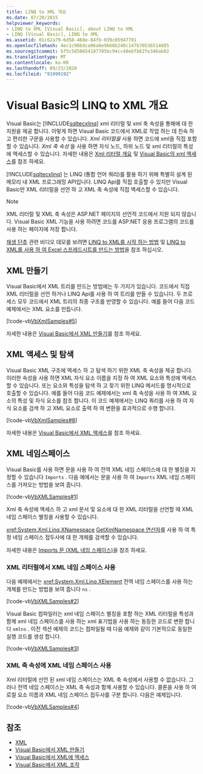 ```yaml
---
title: LINQ to XML 개요
ms.date: 07/20/2015
helpviewer_keywords:
- LINQ to XML [Visual Basic], about LINQ to XML
- LINQ [Visual Basic], LINQ to XML
ms.assetid: 01c62a79-6d58-468e-84fb-039c05947701
ms.openlocfilehash: 4ec1c96bdca96a6e9b68b240c147b70536514d85
ms.sourcegitcommit: bf5c5850654187705bc94cc40ebfb62fe346ab02
ms.translationtype: MT
ms.contentlocale: ko-KR
ms.lasthandoff: 09/23/2020
ms.locfileid: "91099192"
---
```

# <a name="overview-of-linq-to-xml-in-visual-basic"></a>Visual Basic의 LINQ to XML 개요

Visual Basic는 [!INCLUDE[sqltecxlinq](~/includes/sqltecxlinq-md.md)] xml 리터럴 및 xml 축 속성을 통해에 대 한 지원을 제공 합니다. 이렇게 하면 Visual Basic 코드에서 XML로 작업 하는 데 친숙 하 고 편리한 구문을 사용할 수 있습니다. *Xml 리터럴을* 사용 하면 코드에 xml을 직접 포함할 수 있습니다. *Xml 축 속성* 을 사용 하면 자식 노드, 하위 노드 및 xml 리터럴의 특성에 액세스할 수 있습니다. 자세한 내용은 [Xml 리터럴 개요](xml-literals-overview.md) 및 [Visual Basic의 xml 액세스](accessing-xml.md)를 참조 하세요.  
  
 [!INCLUDE[sqltecxlinq](~/includes/sqltecxlinq-md.md)] 는 LINQ (통합 언어 쿼리)를 활용 하기 위해 특별히 설계 된 메모리 내 XML 프로그래밍 API입니다. LINQ Api를 직접 호출할 수 있지만 Visual Basic만 XML 리터럴을 선언 하 고 XML 축 속성에 직접 액세스할 수 있습니다.  
  
> [!NOTE]
> XML 리터럴 및 XML 축 속성은 ASP.NET 페이지의 선언적 코드에서 지원 되지 않습니다. Visual Basic XML 기능을 사용 하려면 코드를 ASP.NET 응용 프로그램의 코드를 사용 하는 페이지에 저장 합니다.  
  
 [재생 단추](./media/overview-of-linq-to-xml/play-video-icon-example.gif) 관련 비디오 데모를 보려면 [LINQ to XML를 시작 하는 방법](/aspnet/web-forms/videos/data-access/linq-videos-from-the-vb-team/how-do-i-get-started-with-linq-to-xml) 및 [LINQ to XML를 사용 하 여 Excel 스프레드시트를 만드는 방법](/aspnet/web-forms/videos/data-access/linq-videos-from-the-vb-team/how-do-i-create-excel-spreadsheets-using-linq-to-xml)을 참조 하십시오.
  
## <a name="creating-xml"></a>XML 만들기  

 Visual Basic에서 XML 트리를 만드는 방법에는 두 가지가 있습니다. 코드에서 직접 XML 리터럴을 선언 하거나 LINQ Api를 사용 하 여 트리를 만들 수 있습니다. 두 프로세스 모두 코드에서 XML 트리의 최종 구조를 반영할 수 있습니다. 예를 들어 다음 코드 예제에서는 XML 요소를 만듭니다.  
  
 [!code-vb[VbXmlSamples#5](~/samples/snippets/visualbasic/VS_Snippets_VBCSharp/VbXMLSamples/VB/XMLSamples2.vb#5)]  
  
 자세한 내용은 [Visual Basic에서 XML 만들기](creating-xml.md)를 참조 하세요.  
  
## <a name="accessing-and-navigating-xml"></a>XML 액세스 및 탐색  

 Visual Basic XML 구조에 액세스 하 고 탐색 하기 위한 XML 축 속성을 제공 합니다. 이러한 속성을 사용 하면 XML 자식 요소 이름을 지정 하 여 XML 요소와 특성에 액세스할 수 있습니다. 또는 요소와 특성을 탐색 하 고 찾기 위한 LINQ 메서드를 명시적으로 호출할 수 있습니다. 예를 들어 다음 코드 예제에서는 xml 축 속성을 사용 하 여 XML 요소의 특성 및 자식 요소를 참조 합니다. 이 코드 예제에서는 LINQ 쿼리를 사용 하 여 자식 요소를 검색 하 고 XML 요소로 출력 하 여 변환을 효과적으로 수행 합니다.  
  
 [!code-vb[VbXmlSamples#8](~/samples/snippets/visualbasic/VS_Snippets_VBCSharp/VbXMLSamples/VB/XMLSamples3.vb#8)]  
  
 자세한 내용은 [Visual Basic에서 XML 액세스](accessing-xml.md)를 참조 하세요.  
  
## <a name="xml-namespaces"></a>XML 네임스페이스  

 Visual Basic를 사용 하면 문을 사용 하 여 전역 XML 네임 스페이스에 대 한 별칭을 지정할 수 있습니다 `Imports` . 다음 예에서는 문을 사용 하 여 `Imports` XML 네임 스페이스를 가져오는 방법을 보여 줍니다.  
  
 [!code-vb[VbXMLSamples#1](~/samples/snippets/visualbasic/VS_Snippets_VBCSharp/VbXMLSamples/VB/XMLSamples1.vb#1)]  
  
 Xml 축 속성에 액세스 하 고 xml 문서 및 요소에 대 한 XML 리터럴을 선언할 때 XML 네임 스페이스 별칭을 사용할 수 있습니다.  
  
 <xref:System.Xml.Linq.XNamespace> [GetXmlNamespace 연산자](../../../language-reference/operators/getxmlnamespace-operator.md)를 사용 하 여 특정 네임 스페이스 접두사에 대 한 개체를 검색할 수 있습니다.  
  
 자세한 내용은 [Imports 문 (XML 네임 스페이스)](../../../language-reference/statements/imports-statement-xml-namespace.md)을 참조 하세요.  
  
### <a name="using-xml-namespaces-in-xml-literals"></a>XML 리터럴에서 XML 네임 스페이스 사용  

 다음 예제에서는 <xref:System.Xml.Linq.XElement> 전역 네임 스페이스를 사용 하는 개체를 만드는 방법을 보여 줍니다 `ns` .  
  
 [!code-vb[VbXMLSamples#2](~/samples/snippets/visualbasic/VS_Snippets_VBCSharp/VbXMLSamples/VB/XMLSamples1.vb#2)]  
  
 Visual Basic 컴파일러는 xml 네임 스페이스 별칭을 포함 하는 XML 리터럴을 특성과 함께 xml 네임 스페이스를 사용 하는 xml 표기법을 사용 하는 동등한 코드로 변환 합니다 `xmlns` . 이전 섹션 예제의 코드는 컴파일될 때 다음 예제와 같이 기본적으로 동일한 실행 코드를 생성 합니다.  
  
 [!code-vb[VbXMLSamples#3](~/samples/snippets/visualbasic/VS_Snippets_VBCSharp/VbXMLSamples/VB/XMLSamples1.vb#3)]  
  
### <a name="using-xml-namespaces-in-xml-axis-properties"></a>XML 축 속성에 XML 네임 스페이스 사용  

 Xml 리터럴에 선언 된 xml 네임 스페이스는 XML 축 속성에서 사용할 수 없습니다. 그러나 전역 네임 스페이스는 XML 축 속성과 함께 사용할 수 있습니다. 콜론을 사용 하 여 로컬 요소 이름과 XML 네임 스페이스 접두사를 구분 합니다. 다음은 예제입니다.  
  
 [!code-vb[VbXMLSamples#4](~/samples/snippets/visualbasic/VS_Snippets_VBCSharp/VbXMLSamples/VB/XMLSamples1.vb#4)]  
  
## <a name="see-also"></a>참조

- [XML](index.md)
- [Visual Basic에서 XML 만들기](creating-xml.md)
- [Visual Basic에서 XML에 액세스](accessing-xml.md)
- [Visual Basic에서 XML 조작](manipulating-xml.md)
